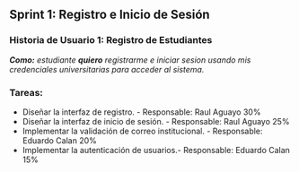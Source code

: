 ## Sprint 1: Registro e Inicio de Sesión 

### Historia de Usuario 1: Registro de Estudiantes
***Como:** estudiante **quiero** registrarme e iniciar sesion usando mis credenciales universitarias para acceder al sistema.*

### Tareas:

- Diseñar la interfaz de registro. - Responsable: Raul Aguayo 30%
- Diseñar la interfaz de inicio de sesión. - Responsable: Raul Aguayo 25%
- Implementar la validación de correo institucional. - Responsable: Eduardo Calan 20% 
- Implementar la autenticación de usuarios.- Responsable: Eduardo Calan 15%

